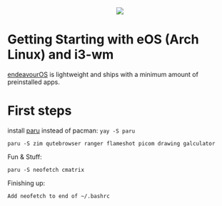 <div align="center">
 <a href="">
    <img src="https://github.com/TekkadanPlays/eOS-Dotfiles/blob/main/1706459290178581.png">
  </a>
</div>
  
# Getting Starting with eOS (Arch Linux) and i3-wm

[endeavourOS](https://endeavouros.com/) is lightweight and ships with a minimum amount of preinstalled apps.

# First steps

install [paru](https://github.com/Morganamilo/paru) instead of pacman: ```yay -S paru```

```paru -S zim qutebrowser ranger flameshot picom drawing galculator```

Fun & Stuff:

```paru -S neofetch cmatrix```

Finishing up:
  
```Add neofetch to end of ~/.bashrc```

</div>
